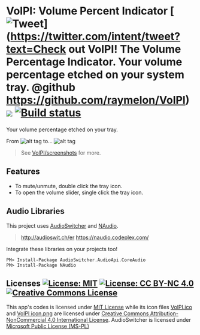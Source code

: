# VolPI: Volume Percent Indicator [![Tweet](https://img.shields.io/twitter/url/http/shields.io.svg?style=social)](https://twitter.com/intent/tweet?text=Check out VolPI! The Volume Percentage Indicator. Your volume percentage etched on your system tray. @github https://github.com/raymelon/VolPI)![](https://reposs.herokuapp.com/?path=raymelon/VolPI) [![Build status](https://ci.appveyor.com/api/projects/status/asu6ofasst2t1ce4?svg=true)](https://ci.appveyor.com/project/raymelon/volpi)

Your volume percentage etched on your tray.
>
From
![alt tag](https://github.com/raymelon/VolPI/blob/master/screenshots/v1/default_hover.jpg)
to...
![alt tag](https://github.com/raymelon/VolPI/blob/master/screenshots/v1/volpi_v1_hover.jpg)

>See [VolPI/screenshots](https://github.com/raymelon/VolPI/tree/master/screenshots) for more.

## Features

- To mute/unmute, double click the tray icon.
- To open the volume slider, single click the tray icon.

## Audio Libraries
This project uses [AudioSwitcher](https://github.com/xenolightning/AudioSwitcher) and [NAudio](https://github.com/naudio/NAudio).
>http://audioswit.ch/er
>https://naudio.codeplex.com/

Integrate these libraries on your projects too!
```
PM> Install-Package AudioSwitcher.AudioApi.CoreAudio
PM> Install-Package NAudio
```


## Licenses [![License: MIT](https://img.shields.io/badge/License-MIT-yellow.svg)](https://opensource.org/licenses/MIT) [![License: CC BY-NC 4.0](https://img.shields.io/badge/License-CC%20BY--NC%204.0-lightgrey.svg)](http://creativecommons.org/licenses/by-nc/4.0/) <a rel="license" href="http://creativecommons.org/licenses/by-nc/4.0/"><img alt="Creative Commons License" style="border-width:0" src="https://i.creativecommons.org/l/by-nc/4.0/88x31.png" /></a> 
This app's codes is licensed under [MIT License](https://github.com/raymelon/VolPI/blob/master/LICENSE)
while its icon files [VolPI.ico](https://github.com/raymelon/VolPI/blob/master/VolPI/VolPI.ico) and
[VolPI icon.png](https://github.com/raymelon/VolPI/blob/master/VolPI/VolPI%20icon.png) are licensed under
[Creative Commons Attribution-NonCommercial 4.0 International License](https://creativecommons.org/licenses/by-nc/4.0/).
AudioSwitcher is licensed under [Microsoft Public License (MS-PL)](https://opensource.org/licenses/MS-PL)
